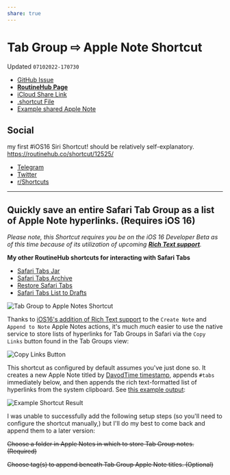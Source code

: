 ```yaml
---
share: true
---
```

# Tab Group ⇨ Apple Note Shortcut
Updated `07102022-170730`
- [GitHub Issue](https://github.com/extratone/i/issues/216)
- [**RoutineHub Page**](https://routinehub.co/shortcut/12525/)
- [iCloud Share Link](https://www.icloud.com/shortcuts/0a38646787f94777938e940104f834f3)
- [.shortcut File](https://github.com/extratone/i/blob/main/shortcuts/TabGrouptoAppleNote.shortcut)
- [Example shared Apple Note](https://www.icloud.com/notes/0bcQ9e4pAl4iHGq10C_Nyqhwg#07102022-162125)

## Social

my first #iOS16 Siri Shortcut! should be relatively self-explanatory. https://routinehub.co/shortcut/12525/

- [Telegram](https://t.me/extratone/12165)
- [Twitter](https://twitter.com/NeoYokel/status/1546253945013735429)
- [r/Shortcuts](https://reddit.com/r/shortcuts/comments/vw2gl1/tab_group_apple_note_requires_ios_16/)

---

## Quickly save an entire Safari Tab Group as a list of Apple Note hyperlinks. (Requires iOS 16)

*Please note, this Shortcut requires you be on the iOS 16 Developer Beta as of this time because of its utilization of upcoming [**Rich Text support**](https://hyp.is/X9Qf8u0uEey4ts9LFqK9LQ/www.matthewcassinelli.com/ios16-actions-shortcuts/).*

**My other RoutineHub shortcuts for interacting with Safari Tabs**

- [Safari Tabs Jar](https://www.icloud.com/shortcuts/03c799fe224d4dfab77e41ab05c35e92)
- [Safari Tabs Archive](https://www.icloud.com/shortcuts/54e6dc4c9e4a491db61217abec52dd32)
- [Restore Safari Tabs](https://www.icloud.com/shortcuts/3210fb87a1b54202914ac9895bb10697)
- [Safari Tabs List to Drafts](https://www.icloud.com/shortcuts/f50474c6f7424b088f3994d9712cc3e4)

![Tab Group to Apple Notes Shortcut](https://user-images.githubusercontent.com/43663476/178162586-eca20bf8-c84c-4802-a25d-a4c6d3c81109.png)

Thanks to [iOS16's addition of Rich Text support](https://hyp.is/X9Qf8u0uEey4ts9LFqK9LQ/www.matthewcassinelli.com/ios16-actions-shortcuts/) to the `Create Note` and `Append to Note` Apple Notes actions, it's much *much* easier to use the native service to store lists of hyperlinks for Tab Groups in Safari via the `Copy Links` button found in the Tab Groups view:

![Copy Links Button](https://i.snap.as/lGN78hwu.png)

This shortcut as configured by default assumes you've just done so. It creates a new Apple Note titled by [DavodTime timestamp](https://github.com/extratone/bilge/wiki/DavodTime), appends `#tabs` immediately below, and then appends the rich text-formatted list of hyperlinks from the system clipboard. See [this example output](https://www.icloud.com/notes/0bcQ9e4pAl4iHGq10C_Nyqhwg#07102022-162125):

![Example Shortcut Result](https://user-images.githubusercontent.com/43663476/178162592-fd46131e-1656-48f6-a160-d003494e9801.png)

I was unable to successfully add the following setup steps (so you'll need to configure the shortcut manually,) but I'll do my best to come back and append them to a later version:

~~Choose a folder in Apple Notes in which to store Tab Group notes. (Required)~~

~~Choose tag(s) to append beneath Tab Group Apple Note titles. (Optional)~~